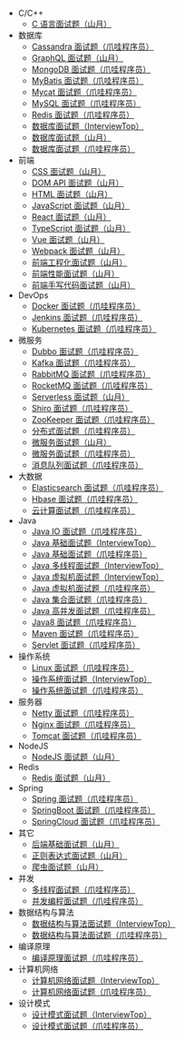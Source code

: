 +   C/C++
    +   [C 语言面试题（山月）](docs/C-%E8%AF%AD%E8%A8%80%E9%9D%A2%E8%AF%95%E9%A2%98%EF%BC%88%E5%B1%B1%E6%9C%88%EF%BC%89.md)
+   数据库
    +   [Cassandra 面试题（爪哇程序员）](docs/Cassandra-%E9%9D%A2%E8%AF%95%E9%A2%98%EF%BC%88%E7%88%AA%E5%93%87%E7%A8%8B%E5%BA%8F%E5%91%98%EF%BC%89.md)
    +   [GraphQL 面试题（山月）](docs/GraphQL-%E9%9D%A2%E8%AF%95%E9%A2%98%EF%BC%88%E5%B1%B1%E6%9C%88%EF%BC%89.md)
    +   [MongoDB 面试题（爪哇程序员）](docs/MongoDB-%E9%9D%A2%E8%AF%95%E9%A2%98%EF%BC%88%E7%88%AA%E5%93%87%E7%A8%8B%E5%BA%8F%E5%91%98%EF%BC%89.md)
    +   [MyBatis 面试题（爪哇程序员）](docs/MyBatis-%E9%9D%A2%E8%AF%95%E9%A2%98%EF%BC%88%E7%88%AA%E5%93%87%E7%A8%8B%E5%BA%8F%E5%91%98%EF%BC%89.md)
    +   [Mycat 面试题（爪哇程序员）](docs/Mycat-%E9%9D%A2%E8%AF%95%E9%A2%98%EF%BC%88%E7%88%AA%E5%93%87%E7%A8%8B%E5%BA%8F%E5%91%98%EF%BC%89.md)
    +   [MySQL 面试题（爪哇程序员）](docs/MySQL-%E9%9D%A2%E8%AF%95%E9%A2%98%EF%BC%88%E7%88%AA%E5%93%87%E7%A8%8B%E5%BA%8F%E5%91%98%EF%BC%89.md)
    +   [Redis 面试题（爪哇程序员）](docs/Redis-%E9%9D%A2%E8%AF%95%E9%A2%98%EF%BC%88%E7%88%AA%E5%93%87%E7%A8%8B%E5%BA%8F%E5%91%98%EF%BC%89.md)
    +   [数据库面试题（InterviewTop）](docs/%E6%95%B0%E6%8D%AE%E5%BA%93%E9%9D%A2%E8%AF%95%E9%A2%98%EF%BC%88InterviewTop%EF%BC%89.md)
    +   [数据库面试题（山月）](docs/%E6%95%B0%E6%8D%AE%E5%BA%93%E9%9D%A2%E8%AF%95%E9%A2%98%EF%BC%88%E5%B1%B1%E6%9C%88%EF%BC%89.md)
    +   [数据库面试题（爪哇程序员）](docs/%E6%95%B0%E6%8D%AE%E5%BA%93%E9%9D%A2%E8%AF%95%E9%A2%98%EF%BC%88%E7%88%AA%E5%93%87%E7%A8%8B%E5%BA%8F%E5%91%98%EF%BC%89.md)
+   前端
    +   [CSS 面试题（山月）](docs/CSS-%E9%9D%A2%E8%AF%95%E9%A2%98%EF%BC%88%E5%B1%B1%E6%9C%88%EF%BC%89.md)
    +   [DOM API 面试题（山月）](docs/DOM-API-%E9%9D%A2%E8%AF%95%E9%A2%98%EF%BC%88%E5%B1%B1%E6%9C%88%EF%BC%89.md)
    +   [HTML 面试题（山月）](docs/HTML-%E9%9D%A2%E8%AF%95%E9%A2%98%EF%BC%88%E5%B1%B1%E6%9C%88%EF%BC%89.md)
    +   [JavaScript 面试题（山月）](docs/JavaScript-%E9%9D%A2%E8%AF%95%E9%A2%98%EF%BC%88%E5%B1%B1%E6%9C%88%EF%BC%89.md)
    +   [React 面试题（山月）](docs/React-%E9%9D%A2%E8%AF%95%E9%A2%98%EF%BC%88%E5%B1%B1%E6%9C%88%EF%BC%89.md)
    +   [TypeScript 面试题（山月）](docs/TypeScript-%E9%9D%A2%E8%AF%95%E9%A2%98%EF%BC%88%E5%B1%B1%E6%9C%88%EF%BC%89.md)
    +   [Vue 面试题（山月）](docs/Vue-%E9%9D%A2%E8%AF%95%E9%A2%98%EF%BC%88%E5%B1%B1%E6%9C%88%EF%BC%89.md)
    +   [Webpack 面试题（山月）](docs/Webpack-%E9%9D%A2%E8%AF%95%E9%A2%98%EF%BC%88%E5%B1%B1%E6%9C%88%EF%BC%89.md)
    +   [前端工程化面试题（山月）](docs/%E5%89%8D%E7%AB%AF%E5%B7%A5%E7%A8%8B%E5%8C%96%E9%9D%A2%E8%AF%95%E9%A2%98%EF%BC%88%E5%B1%B1%E6%9C%88%EF%BC%89.md)
    +   [前端性能面试题（山月）](docs/%E5%89%8D%E7%AB%AF%E6%80%A7%E8%83%BD%E9%9D%A2%E8%AF%95%E9%A2%98%EF%BC%88%E5%B1%B1%E6%9C%88%EF%BC%89.md)
    +   [前端手写代码面试题（山月）](docs/%E5%89%8D%E7%AB%AF%E6%89%8B%E5%86%99%E4%BB%A3%E7%A0%81%E9%9D%A2%E8%AF%95%E9%A2%98%EF%BC%88%E5%B1%B1%E6%9C%88%EF%BC%89.md)
+   DevOps
    +   [Docker 面试题（爪哇程序员）](docs/Docker-%E9%9D%A2%E8%AF%95%E9%A2%98%EF%BC%88%E7%88%AA%E5%93%87%E7%A8%8B%E5%BA%8F%E5%91%98%EF%BC%89.md)
    +   [Jenkins 面试题（爪哇程序员）](docs/Jenkins-%E9%9D%A2%E8%AF%95%E9%A2%98%EF%BC%88%E7%88%AA%E5%93%87%E7%A8%8B%E5%BA%8F%E5%91%98%EF%BC%89.md)
    +   [Kubernetes 面试题（爪哇程序员）](docs/Kubernetes-%E9%9D%A2%E8%AF%95%E9%A2%98%EF%BC%88%E7%88%AA%E5%93%87%E7%A8%8B%E5%BA%8F%E5%91%98%EF%BC%89.md)
+   微服务
    +   [Dubbo 面试题（爪哇程序员）](docs/Dubbo-%E9%9D%A2%E8%AF%95%E9%A2%98%EF%BC%88%E7%88%AA%E5%93%87%E7%A8%8B%E5%BA%8F%E5%91%98%EF%BC%89.md)
    +   [Kafka 面试题（爪哇程序员）](docs/Kafka-%E9%9D%A2%E8%AF%95%E9%A2%98%EF%BC%88%E7%88%AA%E5%93%87%E7%A8%8B%E5%BA%8F%E5%91%98%EF%BC%89.md)
    +   [RabbitMQ 面试题（爪哇程序员）](docs/RabbitMQ-%E9%9D%A2%E8%AF%95%E9%A2%98%EF%BC%88%E7%88%AA%E5%93%87%E7%A8%8B%E5%BA%8F%E5%91%98%EF%BC%89.md)
    +   [RocketMQ 面试题（爪哇程序员）](docs/RocketMQ-%E9%9D%A2%E8%AF%95%E9%A2%98%EF%BC%88%E7%88%AA%E5%93%87%E7%A8%8B%E5%BA%8F%E5%91%98%EF%BC%89.md)
    +   [Serverless 面试题（山月）](docs/Serverless-%E9%9D%A2%E8%AF%95%E9%A2%98%EF%BC%88%E5%B1%B1%E6%9C%88%EF%BC%89.md)
    +   [Shiro 面试题（爪哇程序员）](docs/Shiro-%E9%9D%A2%E8%AF%95%E9%A2%98%EF%BC%88%E7%88%AA%E5%93%87%E7%A8%8B%E5%BA%8F%E5%91%98%EF%BC%89.md)
    +   [ZooKeeper 面试题（爪哇程序员）](docs/ZooKeeper-%E9%9D%A2%E8%AF%95%E9%A2%98%EF%BC%88%E7%88%AA%E5%93%87%E7%A8%8B%E5%BA%8F%E5%91%98%EF%BC%89.md)
    +   [分布式面试题（爪哇程序员）](docs/%E5%88%86%E5%B8%83%E5%BC%8F%E9%9D%A2%E8%AF%95%E9%A2%98%EF%BC%88%E7%88%AA%E5%93%87%E7%A8%8B%E5%BA%8F%E5%91%98%EF%BC%89.md)
    +   [微服务面试题（山月）](docs/%E5%BE%AE%E6%9C%8D%E5%8A%A1%E9%9D%A2%E8%AF%95%E9%A2%98%EF%BC%88%E5%B1%B1%E6%9C%88%EF%BC%89.md)
    +   [微服务面试题（爪哇程序员）](docs/%E5%BE%AE%E6%9C%8D%E5%8A%A1%E9%9D%A2%E8%AF%95%E9%A2%98%EF%BC%88%E7%88%AA%E5%93%87%E7%A8%8B%E5%BA%8F%E5%91%98%EF%BC%89.md)
    +   [消息队列面试题（爪哇程序员）](docs/%E6%B6%88%E6%81%AF%E9%98%9F%E5%88%97%E9%9D%A2%E8%AF%95%E9%A2%98%EF%BC%88%E7%88%AA%E5%93%87%E7%A8%8B%E5%BA%8F%E5%91%98%EF%BC%89.md)
+   大数据
    +   [Elasticsearch 面试题（爪哇程序员）](docs/Elasticsearch-%E9%9D%A2%E8%AF%95%E9%A2%98%EF%BC%88%E7%88%AA%E5%93%87%E7%A8%8B%E5%BA%8F%E5%91%98%EF%BC%89.md)
    +   [Hbase 面试题（爪哇程序员）](docs/Hbase-%E9%9D%A2%E8%AF%95%E9%A2%98%EF%BC%88%E7%88%AA%E5%93%87%E7%A8%8B%E5%BA%8F%E5%91%98%EF%BC%89.md)
    +   [云计算面试题（爪哇程序员）](docs/%E4%BA%91%E8%AE%A1%E7%AE%97%E9%9D%A2%E8%AF%95%E9%A2%98%EF%BC%88%E7%88%AA%E5%93%87%E7%A8%8B%E5%BA%8F%E5%91%98%EF%BC%89.md)
+   Java
    +   [Java IO 面试题（爪哇程序员）](docs/Java-IO-%E9%9D%A2%E8%AF%95%E9%A2%98%EF%BC%88%E7%88%AA%E5%93%87%E7%A8%8B%E5%BA%8F%E5%91%98%EF%BC%89.md)
    +   [Java 基础面试题（InterviewTop）](docs/Java-%E5%9F%BA%E7%A1%80%E9%9D%A2%E8%AF%95%E9%A2%98%EF%BC%88InterviewTop%EF%BC%89.md)
    +   [Java 基础面试题（爪哇程序员）](docs/Java-%E5%9F%BA%E7%A1%80%E9%9D%A2%E8%AF%95%E9%A2%98%EF%BC%88%E7%88%AA%E5%93%87%E7%A8%8B%E5%BA%8F%E5%91%98%EF%BC%89.md)
    +   [Java 多线程面试题（InterviewTop）](docs/Java-%E5%A4%9A%E7%BA%BF%E7%A8%8B%E9%9D%A2%E8%AF%95%E9%A2%98%EF%BC%88InterviewTop%EF%BC%89.md)
    +   [Java 虚拟机面试题（InterviewTop）](docs/Java-%E8%99%9A%E6%8B%9F%E6%9C%BA%E9%9D%A2%E8%AF%95%E9%A2%98%EF%BC%88InterviewTop%EF%BC%89.md)
    +   [Java 虚拟机面试题（爪哇程序员）](docs/Java-%E8%99%9A%E6%8B%9F%E6%9C%BA%E9%9D%A2%E8%AF%95%E9%A2%98%EF%BC%88%E7%88%AA%E5%93%87%E7%A8%8B%E5%BA%8F%E5%91%98%EF%BC%89.md)
    +   [Java 集合面试题（爪哇程序员）](docs/Java-%E9%9B%86%E5%90%88%E9%9D%A2%E8%AF%95%E9%A2%98%EF%BC%88%E7%88%AA%E5%93%87%E7%A8%8B%E5%BA%8F%E5%91%98%EF%BC%89.md)
    +   [Java 高并发面试题（爪哇程序员）](docs/Java-%E9%AB%98%E5%B9%B6%E5%8F%91%E9%9D%A2%E8%AF%95%E9%A2%98%EF%BC%88%E7%88%AA%E5%93%87%E7%A8%8B%E5%BA%8F%E5%91%98%EF%BC%89.md)
    +   [Java8 面试题（爪哇程序员）](docs/Java8-%E9%9D%A2%E8%AF%95%E9%A2%98%EF%BC%88%E7%88%AA%E5%93%87%E7%A8%8B%E5%BA%8F%E5%91%98%EF%BC%89.md)
    +   [Maven 面试题（爪哇程序员）](docs/Maven-%E9%9D%A2%E8%AF%95%E9%A2%98%EF%BC%88%E7%88%AA%E5%93%87%E7%A8%8B%E5%BA%8F%E5%91%98%EF%BC%89.md)
    +   [Servlet 面试题（爪哇程序员）](docs/Servlet-%E9%9D%A2%E8%AF%95%E9%A2%98%EF%BC%88%E7%88%AA%E5%93%87%E7%A8%8B%E5%BA%8F%E5%91%98%EF%BC%89.md)
+   操作系统
    +   [Linux 面试题（爪哇程序员）](docs/Linux-%E9%9D%A2%E8%AF%95%E9%A2%98%EF%BC%88%E7%88%AA%E5%93%87%E7%A8%8B%E5%BA%8F%E5%91%98%EF%BC%89.md)
    +   [操作系统面试题（InterviewTop）](docs/%E6%93%8D%E4%BD%9C%E7%B3%BB%E7%BB%9F%E9%9D%A2%E8%AF%95%E9%A2%98%EF%BC%88InterviewTop%EF%BC%89.md)
    +   [操作系统面试题（爪哇程序员）](docs/%E6%93%8D%E4%BD%9C%E7%B3%BB%E7%BB%9F%E9%9D%A2%E8%AF%95%E9%A2%98%EF%BC%88%E7%88%AA%E5%93%87%E7%A8%8B%E5%BA%8F%E5%91%98%EF%BC%89.md)
+   服务器
    +   [Netty 面试题（爪哇程序员）](docs/Netty-%E9%9D%A2%E8%AF%95%E9%A2%98%EF%BC%88%E7%88%AA%E5%93%87%E7%A8%8B%E5%BA%8F%E5%91%98%EF%BC%89.md)
    +   [Nginx 面试题（爪哇程序员）](docs/Nginx-%E9%9D%A2%E8%AF%95%E9%A2%98%EF%BC%88%E7%88%AA%E5%93%87%E7%A8%8B%E5%BA%8F%E5%91%98%EF%BC%89.md)
    +   [Tomcat 面试题（爪哇程序员）](docs/Tomcat-%E9%9D%A2%E8%AF%95%E9%A2%98%EF%BC%88%E7%88%AA%E5%93%87%E7%A8%8B%E5%BA%8F%E5%91%98%EF%BC%89.md)
+   NodeJS
    +   [NodeJS 面试题（山月）](docs/NodeJS-%E9%9D%A2%E8%AF%95%E9%A2%98%EF%BC%88%E5%B1%B1%E6%9C%88%EF%BC%89.md)
+   Redis
    +   [Redis 面试题（山月）](docs/Redis-%E9%9D%A2%E8%AF%95%E9%A2%98%EF%BC%88%E5%B1%B1%E6%9C%88%EF%BC%89.md)
+   Spring
    +   [Spring 面试题（爪哇程序员）](docs/Spring-%E9%9D%A2%E8%AF%95%E9%A2%98%EF%BC%88%E7%88%AA%E5%93%87%E7%A8%8B%E5%BA%8F%E5%91%98%EF%BC%89.md)
    +   [SpringBoot 面试题（爪哇程序员）](docs/SpringBoot-%E9%9D%A2%E8%AF%95%E9%A2%98%EF%BC%88%E7%88%AA%E5%93%87%E7%A8%8B%E5%BA%8F%E5%91%98%EF%BC%89.md)
    +   [SpringCloud 面试题（爪哇程序员）](docs/SpringCloud-%E9%9D%A2%E8%AF%95%E9%A2%98%EF%BC%88%E7%88%AA%E5%93%87%E7%A8%8B%E5%BA%8F%E5%91%98%EF%BC%89.md)
+   其它
    +   [后端基础面试题（山月）](docs/%E5%90%8E%E7%AB%AF%E5%9F%BA%E7%A1%80%E9%9D%A2%E8%AF%95%E9%A2%98%EF%BC%88%E5%B1%B1%E6%9C%88%EF%BC%89.md)
    +   [正则表达式面试题（山月）](docs/%E6%AD%A3%E5%88%99%E8%A1%A8%E8%BE%BE%E5%BC%8F%E9%9D%A2%E8%AF%95%E9%A2%98%EF%BC%88%E5%B1%B1%E6%9C%88%EF%BC%89.md)
    +   [爬虫面试题（山月）](docs/%E7%88%AC%E8%99%AB%E9%9D%A2%E8%AF%95%E9%A2%98%EF%BC%88%E5%B1%B1%E6%9C%88%EF%BC%89.md)
+   并发
    +   [多线程面试题（爪哇程序员）](docs/%E5%A4%9A%E7%BA%BF%E7%A8%8B%E9%9D%A2%E8%AF%95%E9%A2%98%EF%BC%88%E7%88%AA%E5%93%87%E7%A8%8B%E5%BA%8F%E5%91%98%EF%BC%89.md)
    +   [并发编程面试题（爪哇程序员）](docs/%E5%B9%B6%E5%8F%91%E7%BC%96%E7%A8%8B%E9%9D%A2%E8%AF%95%E9%A2%98%EF%BC%88%E7%88%AA%E5%93%87%E7%A8%8B%E5%BA%8F%E5%91%98%EF%BC%89.md)
+   数据结构与算法
    +   [数据结构与算法面试题（InterviewTop）](docs/%E6%95%B0%E6%8D%AE%E7%BB%93%E6%9E%84%E4%B8%8E%E7%AE%97%E6%B3%95%E9%9D%A2%E8%AF%95%E9%A2%98%EF%BC%88InterviewTop%EF%BC%89.md)
    +   [数据结构与算法面试题（爪哇程序员）](docs/%E6%95%B0%E6%8D%AE%E7%BB%93%E6%9E%84%E4%B8%8E%E7%AE%97%E6%B3%95%E9%9D%A2%E8%AF%95%E9%A2%98%EF%BC%88%E7%88%AA%E5%93%87%E7%A8%8B%E5%BA%8F%E5%91%98%EF%BC%89.md)
+   编译原理
    +   [编译原理面试题（爪哇程序员）](docs/%E7%BC%96%E8%AF%91%E5%8E%9F%E7%90%86%E9%9D%A2%E8%AF%95%E9%A2%98%EF%BC%88%E7%88%AA%E5%93%87%E7%A8%8B%E5%BA%8F%E5%91%98%EF%BC%89.md)
+   计算机网络
    +   [计算机网络面试题（InterviewTop）](docs/%E8%AE%A1%E7%AE%97%E6%9C%BA%E7%BD%91%E7%BB%9C%E9%9D%A2%E8%AF%95%E9%A2%98%EF%BC%88InterviewTop%EF%BC%89.md)
    +   [计算机网络面试题（爪哇程序员）](docs/%E8%AE%A1%E7%AE%97%E6%9C%BA%E7%BD%91%E7%BB%9C%E9%9D%A2%E8%AF%95%E9%A2%98%EF%BC%88%E7%88%AA%E5%93%87%E7%A8%8B%E5%BA%8F%E5%91%98%EF%BC%89.md)
+   设计模式
    +   [设计模式面试题（InterviewTop）](docs/%E8%AE%BE%E8%AE%A1%E6%A8%A1%E5%BC%8F%E9%9D%A2%E8%AF%95%E9%A2%98%EF%BC%88InterviewTop%EF%BC%89.md)
    +   [设计模式面试题（爪哇程序员）](docs/%E8%AE%BE%E8%AE%A1%E6%A8%A1%E5%BC%8F%E9%9D%A2%E8%AF%95%E9%A2%98%EF%BC%88%E7%88%AA%E5%93%87%E7%A8%8B%E5%BA%8F%E5%91%98%EF%BC%89.md)

